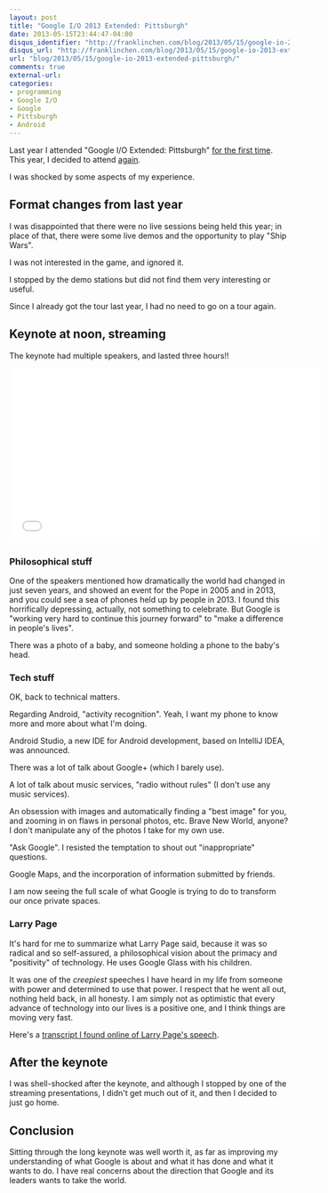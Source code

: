 ```yaml
---
layout: post
title: "Google I/O 2013 Extended: Pittsburgh"
date: 2013-05-15T23:44:47-04:00
disqus_identifier: "http://franklinchen.com/blog/2013/05/15/google-io-2013-extended-pittsburgh/"
disqus_url: "http://franklinchen.com/blog/2013/05/15/google-io-2013-extended-pittsburgh/"
url: "blog/2013/05/15/google-io-2013-extended-pittsburgh/"
comments: true
external-url: 
categories: 
- programming
- Google I/O
- Google
- Pittsburgh
- Android
---
```

Last year I attended "Google I/O Extended: Pittsburgh" [for the first time](/blog/2012/06/27/attending-my-first-google-io-extended-pittsburgh/). This year, I decided to attend [again](http://pittsburghioextended.eventbrite.com/).

I was shocked by some aspects of my experience.

<!--more-->

## Format changes from last year

I was disappointed that there were no live sessions being held this year; in place of that, there were some live demos and the opportunity to play "Ship Wars".

I was not interested in the game, and ignored it.

I stopped by the demo stations but did not find them very interesting or useful.

Since I already got the tour last year, I had no need to go on a tour again.

## Keynote at noon, streaming

The keynote had multiple speakers, and lasted three hours!!

<iframe width="560" height="315" src="//www.youtube.com/embed/9pmPa_KxsAM" frameborder="0" allowfullscreen></iframe>

### Philosophical stuff

One of the speakers mentioned how dramatically the world had changed in just seven years, and showed an event for the Pope in 2005 and in 2013, and you could see a sea of phones held up by people in 2013. I found this horrifically depressing, actually, not something to celebrate. But Google is "working very hard to continue this journey forward" to "make a difference in people's lives".

There was a photo of a baby, and someone holding a phone to the baby's head.

### Tech stuff

OK, back to technical matters.

Regarding Android, "activity recognition". Yeah, I want my phone to know more and more about what I'm doing.

Android Studio, a new IDE for Android development, based on IntelliJ IDEA, was announced.
 
There was a lot of talk about Google+ (which I barely use).

A lot of talk about music services, "radio without rules" (I don't use any music services).

An obsession with images and automatically finding a "best image" for you, and zooming in on flaws in personal photos, etc. Brave New World, anyone? I don't manipulate any of the photos I take for my own use.

"Ask Google". I resisted the temptation to shout out "inappropriate" questions.

Google Maps, and the incorporation of information submitted by friends.

I am now seeing the full scale of what Google is trying to do to transform our once private spaces.

### Larry Page

It's hard for me to summarize what Larry Page said, because it was so radical and so self-assured, a philosophical vision about the primacy and "positivity" of technology. He uses Google Glass with his children.

It was one of the *creepiest* speeches I have heard in my life from someone with power and determined to use that power. I respect that he went all out, nothing held back, in all honesty. I am simply not as optimistic that every advance of technology into our lives is a positive one, and I think things are moving very fast.

Here's a [transcript I found online of Larry Page's speech](http://www.techhive.com/article/2038841/hello-larry-googles-page-on-negativity-laws-and-competitors.html).

## After the keynote

I was shell-shocked after the keynote, and although I stopped by one of the streaming presentations, I didn't get much out of it, and then I decided to just go home.

## Conclusion

Sitting through the long keynote was well worth it, as far as improving my understanding of what Google is about and what it has done and what it wants to do. I have real concerns about the direction that Google and its leaders wants to take the world.
